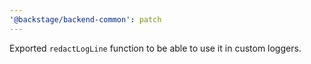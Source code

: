 ```yaml
---
'@backstage/backend-common': patch
---
```


Exported `redactLogLine` function to be able to use it in custom loggers.
